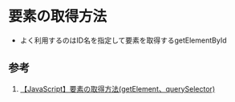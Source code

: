 # 要素の取得方法

- よく利用するのはID名を指定して要素を取得するgetElementById



## 参考
1. [【JavaScript】要素の取得方法(getElement、querySelector)](https://qiita.com/tomokichi_ruby/items/c3ed6f6edbd5078ddf70)